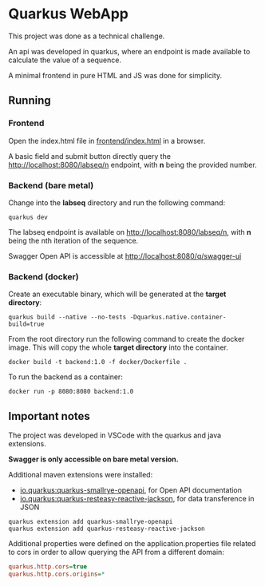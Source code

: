 # Quarkus WebApp

This project was done as a technical challenge.

An api was developed in quarkus, where an endpoint is made available to
calculate the value of a sequence.

A minimal frontend in pure HTML and JS was done for simplicity.

## Running

### Frontend

Open the index.html file in [frontend/index.html](./frontend/index.html) in a browser.

A basic field and submit button directly query the 
<http://localhost:8080/labseq/n> endpoint, 
with __n__ being the provided number.

### Backend (bare metal)

Change into the __labseq__ directory and run the following command:

```shell
quarkus dev
```

The labseq endpoint is available on <http://localhost:8080/labseq/n>, with __n__ being the nth iteration of the sequence.

Swagger Open API is accessible at <http://localhost:8080/q/swagger-ui>

### Backend (docker)

Create an executable binary, which will be generated at the 
__target directory__:

```shell
quarkus build --native --no-tests -Dquarkus.native.container-build=true
```

From the root directory run the following command to create the docker image. This will copy the whole __target directory__ into the container.

```shell
docker build -t backend:1.0 -f docker/Dockerfile .
```

To run the backend as a container:

```shell
docker run -p 8080:8080 backend:1.0
```

## Important notes

The project was developed in VSCode with the quarkus and java extensions.

__Swagger is only accessible on bare metal version.__

Additional maven extensions were installed:

- [io.quarkus:quarkus-smallrye-openapi](https://quarkus.io/extensions/io.quarkus/quarkus-smallrye-openapi/), for Open API documentation
- [io.quarkus:quarkus-resteasy-reactive-jackson](https://quarkus.io/extensions/io.quarkus/quarkus-resteasy-reactive-jackson/), for data transference in JSON

```shell
quarkus extension add quarkus-smallrye-openapi
quarkus extension add quarkus-resteasy-reactive-jackson
```

Additional properties were defined on the application.properties file related to cors in order to allow querying the API from a different domain:

```ini
quarkus.http.cors=true
quarkus.http.cors.origins=*
```

